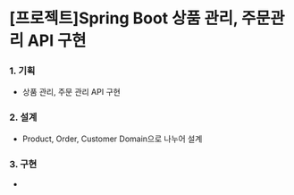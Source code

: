 # [프로젝트]Spring Boot 상품 관리, 주문관리 API 구현

### 1. 기획
- 상품 관리, 주문 관리 API 구현

### 2. 설계
- Product, Order, Customer Domain으로  나누어 설계

### 3. 구현
- 





